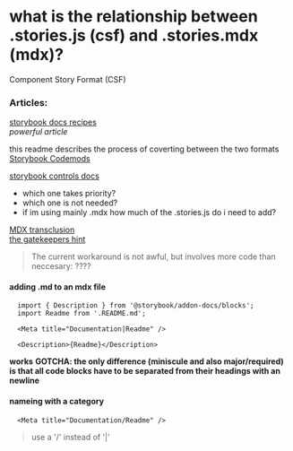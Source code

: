 # what is the relationship between .stories.js (csf) and .stories.mdx (mdx)?
Component Story Format (CSF)

### Articles:
[storybook docs recipes](https://github.com/storybookjs/storybook/blob/master/addons/docs/docs/recipes.md#csf-stories-with-mdx-docs)   
*_powerful article_*

this readme describes the process of coverting between the two formats
[Storybook Codemods](https://github.com/storybookjs/storybook/blob/next/lib/codemod/README.md)   

[storybook controls docs](https://storybook.js.org/docs/react/essentials/controls)   

  - which one takes priority?
  - which one is not needed?
  - if im using mainly .mdx how much of the .stories.js do i need to add?

[MDX transclusion](https://mdxjs.com/getting-started#documents)   
[the gatekeepers hint](https://github.com/storybookjs/storybook/issues/10209)   

> The current workaround is not awful, but involves more code than neccesary:  ????

#### adding .md to an mdx file

```
  import { Description } from '@storybook/addon-docs/blocks';
  import Readme from '.README.md';

  <Meta title="Documentation|Readme" />

  <Description>{Readme}</Description>
```
**works**
**GOTCHA: the only difference (miniscule and also major/required) is that all code blocks have to be separated from their headings with an newline**

#### nameing with a category
```
  <Meta title="Documentation/Readme" />
```
> use a '/' instead of '|'
